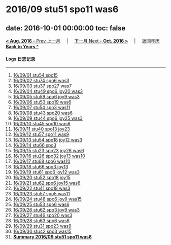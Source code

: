 # 2016/09 stu51 spo11 was6

date: 2016-10-01 00:00:00
toc: false
---
[**< Aug. 2016** - Prev 上一月](/lifelogs/2016/08/index.html) &nbsp; &nbsp; | &nbsp; &nbsp; [下一月 Next - **Oct. 2016 >**](/lifelogs/2016/10/index.html) &nbsp; &nbsp; |  &nbsp; &nbsp; [返回年历 **Back to Years ^**](/lifelogs/index.html)
<br/>
#### Logs 日志记录
---
1. [16/09/01 stu54 spo15](/lifelogs/2016/09/d01.html)
2. [16/09/02 stu74 spo6 was3](/lifelogs/2016/09/d02.html)
3. [16/09/03 stu37 spo27 was7](/lifelogs/2016/09/d03.html)
4. [16/09/04 stu49 spo6 joy20 was3](/lifelogs/2016/09/d04.html)
5. [16/09/05 stu59 spo6 joy9 was3](/lifelogs/2016/09/d05.html)
6. [16/09/06 stu53 spo19 was6](/lifelogs/2016/09/d06.html)
7. [16/09/07 stu54 spo3 was11](/lifelogs/2016/09/d07.html)
8. [16/09/08 stu43 spo20 was6](/lifelogs/2016/09/d08.html)
9. [16/09/09 stu44 spo6 joy25 was3](/lifelogs/2016/09/d09.html)
10. [16/09/10 stu45 spo10 was6](/lifelogs/2016/09/d10.html)
11. [16/09/11 stu40 spo13 joy23](/lifelogs/2016/09/d11.html)
12. [16/09/12 stu57 spo11 was9](/lifelogs/2016/09/d12.html)
13. [16/09/13 stu54 spo18 joy12 was3](/lifelogs/2016/09/d13.html)
14. [16/09/14 stu66 spo3](/lifelogs/2016/09/d14.html)
15. [16/09/15 stu23 spo23 joy26 was6](/lifelogs/2016/09/d15.html)
16. [16/09/16 stu26 spo32 joy13 was10](/lifelogs/2016/09/d16.html)
17. [16/09/17 stu68 spo6 was10](/lifelogs/2016/09/d17.html)
18. [16/09/18 stu66 spo3 joy13](/lifelogs/2016/09/d18.html)
19. [16/09/19 stu61 spo6 joy12 was3](/lifelogs/2016/09/d19.html)
20. [16/09/20 stu52 spo18 joy15](/lifelogs/2016/09/d20.html)
21. [16/09/21 stu62 spo6 joy15 was6](/lifelogs/2016/09/d21.html)
22. [16/09/22 stu41 spo18 was3](/lifelogs/2016/09/d22.html)
23. [16/09/23 stu57 spo5 was11](/lifelogs/2016/09/d23.html)
24. [16/09/24 stu48 spo6 joy9 was15](/lifelogs/2016/09/d24.html)
25. [16/09/25 stu53 spo6 was6](/lifelogs/2016/09/d25.html)
26. [16/09/26 stu62 spo3 joy9 was3](/lifelogs/2016/09/d26.html)
27. [16/09/27 stu46 spo20 was3](/lifelogs/2016/09/d27.html)
28. [16/09/28 stu63 spo6 was6](/lifelogs/2016/09/d28.html)
29. [16/09/29 stu31 spo23 was9](/lifelogs/2016/09/d29.html)
30. [16/09/30 stu42 spo3 was15](/lifelogs/2016/09/d30.html)
31. [**Summary 2016/09 stu51 spo11 was6**](/lifelogs/2016/09/time_stat.html)

